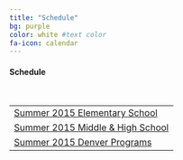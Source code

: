 ```yaml
---
title: "Schedule"
bg: purple 
color: white #text color
fa-icon: calendar
---
```


#### Schedule

&nbsp;

<div class="centered">
<table class="pure-table pure-table-bordered">
  <tr>
    <td class="button-secondary pure-button"><a href="#" id="show_1">Summer 2015 Elementary School</a>
      <div id="extra_1" style="display: none;">
        <iframe src="http://docs.google.com/gview?url=http://sciencediscovery.colorado.edu/wp-content/uploads/2013/05/ES_PDF_2_27-Sheet1.pdf&embedded=true"></iframe>
    </td>
  </tr>

  <tr>
    <td><a href="#" id="show_2">Summer 2015 Middle & High School</a>
      <div id="extra_2" style="display: none;">
        <iframe src="http://docs.google.com/gview?url=http://sciencediscovery.colorado.edu/wp-content/uploads/2013/05/MiddleSchoolPDF2_27fin-Sheet1.pdf&embedded=true"></iframe>
    </td>
  </tr>

  <tr>
    <td><a href="#" id="show_3">Summer 2015 Denver Programs</a>
      <div id="extra_3" style="display: none;">
        <iframe src="http://docs.google.com/gview?url=http://sciencediscovery.colorado.edu/wp-content/uploads/2013/05/WebsiteSchedule_2015_Denver-Sheet1.pdf&embedded=true"></iframe>
    </td>
  </tr>
</table>
</div>
